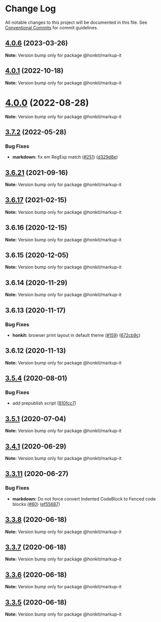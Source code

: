 # Change Log

All notable changes to this project will be documented in this file.
See [Conventional Commits](https://conventionalcommits.org) for commit guidelines.

## [4.0.6](https://github.com/GitbookIO/draft-markup/compare/v4.0.5...v4.0.6) (2023-03-26)

**Note:** Version bump only for package @honkit/markup-it





## [4.0.1](https://github.com/GitbookIO/draft-markup/compare/v4.0.0...v4.0.1) (2022-10-18)

**Note:** Version bump only for package @honkit/markup-it





# [4.0.0](https://github.com/GitbookIO/draft-markup/compare/v3.7.5...v4.0.0) (2022-08-28)

**Note:** Version bump only for package @honkit/markup-it





## [3.7.2](https://github.com/GitbookIO/draft-markup/compare/v3.7.1...v3.7.2) (2022-05-28)


### Bug Fixes

* **markdown:** fix em RegExp match ([#251](https://github.com/GitbookIO/draft-markup/issues/251)) ([d329d8e](https://github.com/GitbookIO/draft-markup/commit/d329d8ef1938f9e4b1e80860a894ce76b39a02ab))





## [3.6.21](https://github.com/GitbookIO/draft-markup/compare/v3.6.20...v3.6.21) (2021-09-16)

**Note:** Version bump only for package @honkit/markup-it





## [3.6.17](https://github.com/GitbookIO/draft-markup/compare/v3.6.16...v3.6.17) (2021-02-15)

**Note:** Version bump only for package @honkit/markup-it





## 3.6.16 (2020-12-15)

**Note:** Version bump only for package @honkit/markup-it





## 3.6.15 (2020-12-05)

**Note:** Version bump only for package @honkit/markup-it





## 3.6.14 (2020-11-29)

**Note:** Version bump only for package @honkit/markup-it





## 3.6.13 (2020-11-17)


### Bug Fixes

* **honkit:** browser print layout in default theme ([#159](https://github.com/GitbookIO/draft-markup/issues/159)) ([672cb9c](https://github.com/GitbookIO/draft-markup/commit/672cb9c92f90dd154793b7a36d4dbf2654e7aec4))





## 3.6.12 (2020-11-13)

**Note:** Version bump only for package @honkit/markup-it





## [3.5.4](https://github.com/GitbookIO/draft-markup/compare/v3.5.3...v3.5.4) (2020-08-01)


### Bug Fixes

* add prepublish script ([810fcc7](https://github.com/GitbookIO/draft-markup/commit/810fcc7f45f3b1ab8d9527e8738f9861fdbe2c31))





## [3.5.1](https://github.com/GitbookIO/draft-markup/compare/v3.5.0...v3.5.1) (2020-07-04)

**Note:** Version bump only for package @honkit/markup-it





## [3.4.1](https://github.com/GitbookIO/draft-markup/compare/v3.4.0...v3.4.1) (2020-06-29)

**Note:** Version bump only for package @honkit/markup-it





## [3.3.11](https://github.com/GitbookIO/draft-markup/compare/v3.3.10...v3.3.11) (2020-06-27)


### Bug Fixes

* **markdown:** Do not force convert Indented CodeBlock to Fenced code blocks ([#60](https://github.com/GitbookIO/draft-markup/issues/60)) ([ef55687](https://github.com/GitbookIO/draft-markup/commit/ef556874f42d27a4d7b323acbc92fcadd579d034))





## [3.3.8](https://github.com/GitbookIO/draft-markup/compare/v3.3.7...v3.3.8) (2020-06-18)

**Note:** Version bump only for package @honkit/markup-it





## [3.3.7](https://github.com/GitbookIO/draft-markup/compare/v3.3.6...v3.3.7) (2020-06-18)

**Note:** Version bump only for package @honkit/markup-it





## [3.3.6](https://github.com/GitbookIO/draft-markup/compare/v3.3.5...v3.3.6) (2020-06-18)

**Note:** Version bump only for package @honkit/markup-it





## [3.3.5](https://github.com/GitbookIO/draft-markup/compare/v3.3.4...v3.3.5) (2020-06-18)

**Note:** Version bump only for package @honkit/markup-it
